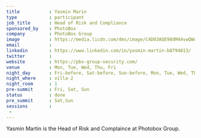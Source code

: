 ```yaml
---
title           : Yasmin Marin
type            : participant
job_title       : Head of Risk and Compliance
sponsored_by    : PhotoBox
company         : PhotoBox Group
image           : https://media.licdn.com/dms/image/C4D03AQE98dM44vwQWA/profile-displayphoto-shrink_800_800/0?e=1554940800&v=beta&t=qsFToAzoKdfwqUGcvC5i3ciY-1V3-wIq5J4TZPgy0SA
email           : 
linkedin        : https://www.linkedin.com/in/yasmin-martin-b8794013/
twitter         : 
website         : https://pbx-group-security.com/
venue           : Mon, Tue, Wed, Thu, Fri
night_day       : Fri-before, Sat-before, Sun-before, Mon, Tue, Wed, Thu
night_where     : villa-2
night_room      : 1
pre-summit      : Fri, Sat, Sun
status          : done
pre_summit      : Sat,Sun
sessions        :
 - 
---
```



Yasmin Martin is the Head of Risk and Complaince at Photobox Group.
